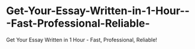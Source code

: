 # Get-Your-Essay-Written-in-1-Hour---Fast-Professional-Reliable-
Get Your Essay Written in 1 Hour - Fast, Professional, Reliable!

